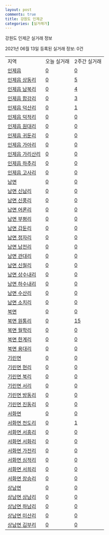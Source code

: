 ```yaml
---
layout: post
comments: true
title: 강원도 인제군
categories: [실거래가]
---
```


강원도 인제군 실거래 정보

2021년 06월 13일 등록된 실거래 정보: 0건


<table class="sortable">
  <tr>
    <td>지역</td>
    <td>오늘 실거래</td>
    <td>2주간 실거래</td>
  </tr>

  
  <tr class="item">
    <td><a href="4281025000.html">인제읍</a></td>
    <td><a href="4281025000.html">0</a></td>
    <td><a href="4281025000.html">0</a></td>
  </tr>
    

  <tr class="item">
    <td><a href="4281025021.html">인제읍 상동리</a></td>
    <td><a href="4281025021.html">0</a></td>
    <td><a href="4281025021.html">5</a></td>
  </tr>
    

  <tr class="item">
    <td><a href="4281025022.html">인제읍 남북리</a></td>
    <td><a href="4281025022.html">0</a></td>
    <td><a href="4281025022.html">4</a></td>
  </tr>
    

  <tr class="item">
    <td><a href="4281025023.html">인제읍 합강리</a></td>
    <td><a href="4281025023.html">0</a></td>
    <td><a href="4281025023.html">3</a></td>
  </tr>
    

  <tr class="item">
    <td><a href="4281025024.html">인제읍 덕산리</a></td>
    <td><a href="4281025024.html">0</a></td>
    <td><a href="4281025024.html">1</a></td>
  </tr>
    

  <tr class="item">
    <td><a href="4281025025.html">인제읍 덕적리</a></td>
    <td><a href="4281025025.html">0</a></td>
    <td><a href="4281025025.html">0</a></td>
  </tr>
    

  <tr class="item">
    <td><a href="4281025026.html">인제읍 원대리</a></td>
    <td><a href="4281025026.html">0</a></td>
    <td><a href="4281025026.html">0</a></td>
  </tr>
    

  <tr class="item">
    <td><a href="4281025027.html">인제읍 귀둔리</a></td>
    <td><a href="4281025027.html">0</a></td>
    <td><a href="4281025027.html">0</a></td>
  </tr>
    

  <tr class="item">
    <td><a href="4281025028.html">인제읍 가아리</a></td>
    <td><a href="4281025028.html">0</a></td>
    <td><a href="4281025028.html">0</a></td>
  </tr>
    

  <tr class="item">
    <td><a href="4281025029.html">인제읍 가리산리</a></td>
    <td><a href="4281025029.html">0</a></td>
    <td><a href="4281025029.html">0</a></td>
  </tr>
    

  <tr class="item">
    <td><a href="4281025030.html">인제읍 하추리</a></td>
    <td><a href="4281025030.html">0</a></td>
    <td><a href="4281025030.html">0</a></td>
  </tr>
    

  <tr class="item">
    <td><a href="4281025031.html">인제읍 고사리</a></td>
    <td><a href="4281025031.html">0</a></td>
    <td><a href="4281025031.html">0</a></td>
  </tr>
    

  <tr class="item">
    <td><a href="4281031000.html">남면</a></td>
    <td><a href="4281031000.html">0</a></td>
    <td><a href="4281031000.html">0</a></td>
  </tr>
    

  <tr class="item">
    <td><a href="4281031021.html">남면 신남리</a></td>
    <td><a href="4281031021.html">0</a></td>
    <td><a href="4281031021.html">0</a></td>
  </tr>
    

  <tr class="item">
    <td><a href="4281031022.html">남면 신풍리</a></td>
    <td><a href="4281031022.html">0</a></td>
    <td><a href="4281031022.html">0</a></td>
  </tr>
    

  <tr class="item">
    <td><a href="4281031023.html">남면 어론리</a></td>
    <td><a href="4281031023.html">0</a></td>
    <td><a href="4281031023.html">0</a></td>
  </tr>
    

  <tr class="item">
    <td><a href="4281031024.html">남면 부평리</a></td>
    <td><a href="4281031024.html">0</a></td>
    <td><a href="4281031024.html">0</a></td>
  </tr>
    

  <tr class="item">
    <td><a href="4281031025.html">남면 갑둔리</a></td>
    <td><a href="4281031025.html">0</a></td>
    <td><a href="4281031025.html">0</a></td>
  </tr>
    

  <tr class="item">
    <td><a href="4281031026.html">남면 정자리</a></td>
    <td><a href="4281031026.html">0</a></td>
    <td><a href="4281031026.html">0</a></td>
  </tr>
    

  <tr class="item">
    <td><a href="4281031027.html">남면 남전리</a></td>
    <td><a href="4281031027.html">0</a></td>
    <td><a href="4281031027.html">0</a></td>
  </tr>
    

  <tr class="item">
    <td><a href="4281031028.html">남면 관대리</a></td>
    <td><a href="4281031028.html">0</a></td>
    <td><a href="4281031028.html">0</a></td>
  </tr>
    

  <tr class="item">
    <td><a href="4281031029.html">남면 신월리</a></td>
    <td><a href="4281031029.html">0</a></td>
    <td><a href="4281031029.html">0</a></td>
  </tr>
    

  <tr class="item">
    <td><a href="4281031030.html">남면 상수내리</a></td>
    <td><a href="4281031030.html">0</a></td>
    <td><a href="4281031030.html">0</a></td>
  </tr>
    

  <tr class="item">
    <td><a href="4281031031.html">남면 하수내리</a></td>
    <td><a href="4281031031.html">0</a></td>
    <td><a href="4281031031.html">0</a></td>
  </tr>
    

  <tr class="item">
    <td><a href="4281031032.html">남면 수산리</a></td>
    <td><a href="4281031032.html">0</a></td>
    <td><a href="4281031032.html">0</a></td>
  </tr>
    

  <tr class="item">
    <td><a href="4281031033.html">남면 소치리</a></td>
    <td><a href="4281031033.html">0</a></td>
    <td><a href="4281031033.html">0</a></td>
  </tr>
    

  <tr class="item">
    <td><a href="4281032000.html">북면</a></td>
    <td><a href="4281032000.html">0</a></td>
    <td><a href="4281032000.html">0</a></td>
  </tr>
    

  <tr class="item">
    <td><a href="4281032021.html">북면 원통리</a></td>
    <td><a href="4281032021.html">0</a></td>
    <td><a href="4281032021.html">15</a></td>
  </tr>
    

  <tr class="item">
    <td><a href="4281032022.html">북면 월학리</a></td>
    <td><a href="4281032022.html">0</a></td>
    <td><a href="4281032022.html">0</a></td>
  </tr>
    

  <tr class="item">
    <td><a href="4281032023.html">북면 한계리</a></td>
    <td><a href="4281032023.html">0</a></td>
    <td><a href="4281032023.html">0</a></td>
  </tr>
    

  <tr class="item">
    <td><a href="4281032024.html">북면 용대리</a></td>
    <td><a href="4281032024.html">0</a></td>
    <td><a href="4281032024.html">0</a></td>
  </tr>
    

  <tr class="item">
    <td><a href="4281033000.html">기린면</a></td>
    <td><a href="4281033000.html">0</a></td>
    <td><a href="4281033000.html">0</a></td>
  </tr>
    

  <tr class="item">
    <td><a href="4281033021.html">기린면 현리</a></td>
    <td><a href="4281033021.html">0</a></td>
    <td><a href="4281033021.html">0</a></td>
  </tr>
    

  <tr class="item">
    <td><a href="4281033022.html">기린면 북리</a></td>
    <td><a href="4281033022.html">0</a></td>
    <td><a href="4281033022.html">0</a></td>
  </tr>
    

  <tr class="item">
    <td><a href="4281033023.html">기린면 서리</a></td>
    <td><a href="4281033023.html">0</a></td>
    <td><a href="4281033023.html">0</a></td>
  </tr>
    

  <tr class="item">
    <td><a href="4281033024.html">기린면 방동리</a></td>
    <td><a href="4281033024.html">0</a></td>
    <td><a href="4281033024.html">0</a></td>
  </tr>
    

  <tr class="item">
    <td><a href="4281033025.html">기린면 진동리</a></td>
    <td><a href="4281033025.html">0</a></td>
    <td><a href="4281033025.html">0</a></td>
  </tr>
    

  <tr class="item">
    <td><a href="4281034000.html">서화면</a></td>
    <td><a href="4281034000.html">0</a></td>
    <td><a href="4281034000.html">0</a></td>
  </tr>
    

  <tr class="item">
    <td><a href="4281034021.html">서화면 천도리</a></td>
    <td><a href="4281034021.html">0</a></td>
    <td><a href="4281034021.html">1</a></td>
  </tr>
    

  <tr class="item">
    <td><a href="4281034022.html">서화면 서흥리</a></td>
    <td><a href="4281034022.html">0</a></td>
    <td><a href="4281034022.html">0</a></td>
  </tr>
    

  <tr class="item">
    <td><a href="4281034023.html">서화면 서화리</a></td>
    <td><a href="4281034023.html">0</a></td>
    <td><a href="4281034023.html">0</a></td>
  </tr>
    

  <tr class="item">
    <td><a href="4281034024.html">서화면 가전리</a></td>
    <td><a href="4281034024.html">0</a></td>
    <td><a href="4281034024.html">0</a></td>
  </tr>
    

  <tr class="item">
    <td><a href="4281034025.html">서화면 심적리</a></td>
    <td><a href="4281034025.html">0</a></td>
    <td><a href="4281034025.html">0</a></td>
  </tr>
    

  <tr class="item">
    <td><a href="4281034026.html">서화면 서희리</a></td>
    <td><a href="4281034026.html">0</a></td>
    <td><a href="4281034026.html">0</a></td>
  </tr>
    

  <tr class="item">
    <td><a href="4281034027.html">서화면 장승리</a></td>
    <td><a href="4281034027.html">0</a></td>
    <td><a href="4281034027.html">0</a></td>
  </tr>
    

  <tr class="item">
    <td><a href="4281035000.html">상남면</a></td>
    <td><a href="4281035000.html">0</a></td>
    <td><a href="4281035000.html">0</a></td>
  </tr>
    

  <tr class="item">
    <td><a href="4281035021.html">상남면 상남리</a></td>
    <td><a href="4281035021.html">0</a></td>
    <td><a href="4281035021.html">0</a></td>
  </tr>
    

  <tr class="item">
    <td><a href="4281035022.html">상남면 하남리</a></td>
    <td><a href="4281035022.html">0</a></td>
    <td><a href="4281035022.html">0</a></td>
  </tr>
    

  <tr class="item">
    <td><a href="4281035023.html">상남면 미산리</a></td>
    <td><a href="4281035023.html">0</a></td>
    <td><a href="4281035023.html">0</a></td>
  </tr>
    

  <tr class="item">
    <td><a href="4281035024.html">상남면 김부리</a></td>
    <td><a href="4281035024.html">0</a></td>
    <td><a href="4281035024.html">0</a></td>
  </tr>
    


</table>
    